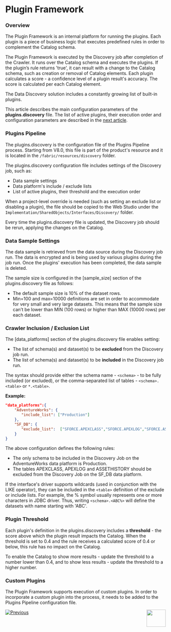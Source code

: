 # Plugin Framework

### Overview

The Plugin Framework is an internal platform for running the plugins. Each plugin is a piece of business logic that executes predefined rules in order to complement the Catalog schema. 

The Plugin Framework is executed by the Discovery job after completion of the Crawler. It runs over the Catalog schema and executes the plugins. If the plugin’s rule returns 'true', it can result with a change to the Catalog schema, such as creation or removal of Catalog elements. Each plugin calculates a score - a confidence level of a plugin result's accuracy. The score is calculated per each Catalog element.

The Data Discovery solution includes a constantly growing list of built-in plugins. 

This article describes the main configuration parameters of the **plugins.discovery** file. The list of active plugins, their execution order and configuration parameters are described in the [next article](04a_builtin_plugins.md).

### Plugins Pipeline

The plugins.discovery is the configuration file of the Plugins Pipeline process. Starting from V8.0, this file is part of the product's resource and it is located in the ```/fabric/resources/discovery``` folder. 

The plugins.discovery configuration file includes settings of the Discovery job, such as:

* Data sample settings
* Data platform's include / exclude lists
* List of active plugins, their threshold and the execution order

When a project-level override is needed (such as setting an exclude list or disabling a plugin), the file should be copied to the Web Studio under the ```Implementation/SharedObjects/Interfaces/Discovery/``` folder.

Every time the plugins.discovery file is updated, the Discovery job should be rerun, applying the changes on the Catalog.

### Data Sample Settings

The data sample is retrieved from the data source during the Discovery job run. The data is encrypted and is being used by various plugins during the job run. Once the plugins' execution has been completed, the data sample is deleted.

The sample size is configured in the [sample_size] section of the plugins.discovery file as follows:

* The default sample size is 10% of the dataset rows.
* Min=100 and max=10000 definitions are set in order to accommodate for very small and very large datasets. This means that the sample size can’t be lower than MIN (100 rows) or higher than MAX (10000 rows) per each dataset.

### Crawler Inclusion / Exclusion List

The [data_platforms] section of the plugins.discovery file enables setting:

* The list of schema(s) and dataset(s) to be **excluded** from the Discovery job run.
* The list of schema(s) and dataset(s) to be **included** in the Discovery job run.

The syntax should provide either the schema name - ```<schema>``` - to be fully included (or excluded), or the comma-separated list of tables - ```<schema>.<table>``` or ```*.<table>```. 

**Example:**

~~~json
"data_platforms":{
    "AdventureWorks": {
       "include_list": ["Production"]
    },
    "SF_DB": {
       "exclude_list": 	["SFORCE.APEXCLASS","SFORCE.APEXLOG","SFORCE.ASSETHISTORY"]
    }
}
~~~

The above configuration defines the following rules:

* The only schema to be included in the Discovery Job on the AdventureWorks data platform is Production.
* The tables APEXCLASS, APEXLOG and ASSETHISTORY should be excluded from the Discovery Job on the SF_DB data platform. 

If the interface's driver supports wildcards (used in conjunction with the LIKE operator), they can be included in the ```<table>``` definition of the exclude or include lists. For example, the % symbol usually represents one or more characters in JDBC driver. Thus, writing ```<schema>.<ABC%>``` will define the datasets with name starting with 'ABC'.

### Plugin Threshold

Each plugin's definition in the plugins.discovery includes a **threshold** - the score above which the plugin result impacts the Catalog. When the threshold is set to 0.4 and the rule receives a calculated score of 0.4 or below, this rule has no impact on the Catalog.

To enable the Catalog to show more results - update the threshold to a number lower than 0.4, and to show less results - update the threshold to a higher number.

### Custom Plugins

The Plugin Framework supports execution of custom plugins. In order to incorporate a custom plugin into the process, it needs to be added to the Plugins Pipeline configuration file.

[![Previous](/articles/images/Previous.png)](03_discovery_process.md)[<img align="right" width="60" height="54" src="/articles/images/Next.png">](04a_builtin_plugins.md) 

